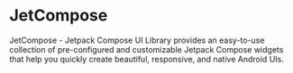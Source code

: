 # JetCompose
JetCompose - Jetpack Compose UI Library provides an easy-to-use collection of pre-configured and customizable Jetpack Compose widgets that help you quickly create beautiful, responsive, and native Android UIs. 
